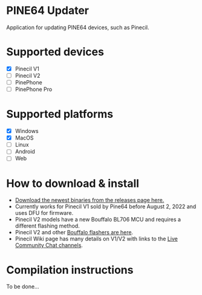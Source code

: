 # PINE64 Updater

Application for updating PINE64 devices, such as Pinecil.

# Supported devices

- [X] Pinecil V1
- [ ] Pinecil V2
- [ ] PinePhone
- [ ] PinePhone Pro

# Supported platforms

- [X] Windows
- [X] MacOS
- [ ] Linux
- [ ] Android
- [ ] Web

# How to download & install

- [Download the newest binaries from the releases page here.](https://github.com/pine64/pine64_updater/releases)
- Currently works for Pinecil V1 sold by Pine64 before August 2, 2022 and uses DFU for firmware.
- Pinecil V2 models have a new Bouffalo BL706 MCU and requires a different flashing method.
- Pinecil V2 and other [Bouffalo flashers are here](https://github.com/pine64/blisp).
- Pinecil Wiki page has many details on V1/V2 with links to the [Live Community Chat channels](https://wiki.pine64.org/wiki/Pinecil#Community_Chat_links).


# Compilation instructions

To be done...
